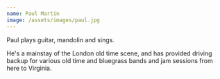 ```yaml
---
name: Paul Martin
image: /assets/images/paul.jpg
---
```


Paul plays guitar, mandolin and sings.

He's a mainstay of the London old time scene, and has provided driving backup for various old time and bluegrass bands and jam sessions from here to Virginia.